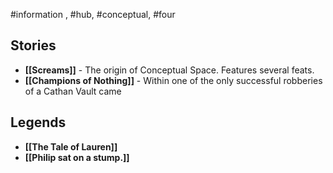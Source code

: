 #information , #hub, #conceptual, #four
## Stories

- **[[Screams]]** - The origin of Conceptual Space. Features several feats.
- **[[Champions of Nothing]]** - Within one of the only successful robberies of a Cathan Vault came 

## Legends
- **[[The Tale of Lauren]]**
- **[[Philip sat on a stump.]]**